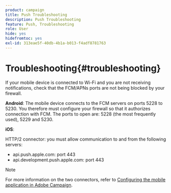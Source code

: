 ```yaml
---
product: campaign
title: Push Troubleshooting
description: Push Troubleshooting
feature: Push, Troubleshooting
role: User
hide: yes
hidefromtoc: yes
exl-id: 313eae5f-40db-4b1a-b013-f4adf8781763
---
```

# Troubleshooting{#troubleshooting}

If your mobile device is connected to Wi-Fi and you are not receiving notifications, check that the FCM/APNs ports are not being blocked by your firewall.

**Android**: The mobile device connects to the FCM servers on ports 5228 to 5230. You therefore must configure your firewall so that it authorizes connection with FCM. The ports to open are: 5228 (the most frequently used), 5229 and 5230.

**iOS**:

HTTP/2 connector: you must allow communication to and from the following servers:

* api.push.apple.com: port 443
* api.development.push.apple.com: port 443

>[!NOTE]
>
>For more information on the two connectors, refer to [Configuring the mobile application in Adobe Campaign](configuring-the-mobile-application.md).
